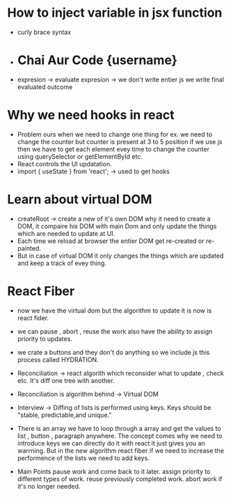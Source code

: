 # How to inject variable in jsx function 
- curly brace syntax
- <h1>Chai Aur Code {username}</h1>
- expresion -> evaluate expresion -> we don't write entier js we write final evaluated outcome

# Why we need hooks in react
- Problem ours when we need to change one thing for ex. we need to change the counter but counter is present at 3 to 5 position if we use js then we have to get each element evey time to change the counter using querySelector or getElementById etc.
- React controls the UI updatation.
- import { useState } from 'react'; -> used to get hooks

# Learn about virtual DOM
- createRoot -> create a new of it's own DOM why it need to create a DOM, it compaire his DOM with main Dom and only update the things which are needed to update at UI.
- Each time we reload at browser the entier DOM get re-created or re-painted.
- But in case of virtual DOM it only changes the things which are updated and keep a track of evey thing.

# React Fiber
- now we have the virtual dom but the algorithm to update it is now is react fider.
- we can pause , abort , reuse the work also have the ability to assign priority to updates.
- we crate a buttons and they don't do anything so we include js this process called HYDRATION.
- Reconciliation -> react algorith which reconsider what to update , check etc. It's diff  one tree with another.
- Reconciliation is algorithm behind -> Virtual DOM

- Interview -> Diffing of lists is performed using keys. Keys should be "stable, predictable,and unique."
- There is an array we have to loop through  a array and get the values to list , button , paragraph anywhere. 
The concept comes why we need to introduce keys we can directly do it with react it just gives you an warrning.
But in the new algorithm react fiber if we need to increase the performence of the lists we need to add keys.

- Main Points
pause work and come back to it later.
assign priority to different types of work.
reuse previously completed work.
abort work if it's no longer needed.
